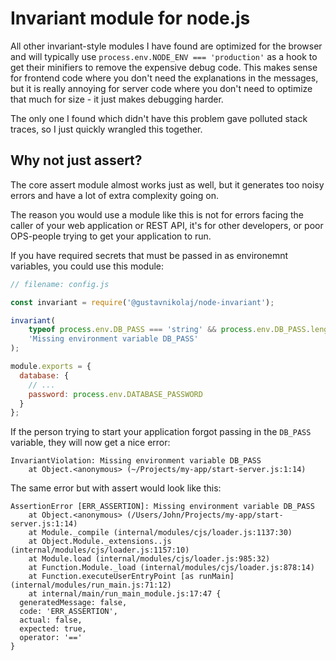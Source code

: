 # Invariant module for node.js

All other invariant-style modules I have found are optimized for the browser and
will typically use `process.env.NODE_ENV === 'production'` as a hook to get
their minifiers to remove the expensive debug code. This makes sense for
frontend code where you don't need the explanations in the messages, but it is
really annoying for server code where you don't need to optimize that much for
size - it just makes debugging harder.

The only one I found which didn't have this problem gave polluted stack traces,
so I just quickly wrangled this together.

## Why not just assert?

The core assert module almost works just as well, but it generates too noisy
errors and have a lot of extra complexity going on.

The reason you would use a module like this is not for errors facing the caller
of your web application or REST API, it's for other developers, or poor
OPS-people trying to get your application to run.

If you have required secrets that must be passed in as environemnt variables,
you could use this module:

```js
// filename: config.js

const invariant = require('@gustavnikolaj/node-invariant');

invariant(
    typeof process.env.DB_PASS === 'string' && process.env.DB_PASS.length,
    'Missing environment variable DB_PASS'
);

module.exports = {
  database: {
    // ...
    password: process.env.DATABASE_PASSWORD
  }
};
```

If the person trying to start your application forgot passing in the `DB_PASS`
variable, they will now get a nice error:

```
InvariantViolation: Missing environment variable DB_PASS
    at Object.<anonymous> (~/Projects/my-app/start-server.js:1:14)
```

The same error but with assert would look like this:

```
AssertionError [ERR_ASSERTION]: Missing environment variable DB_PASS
    at Object.<anonymous> (/Users/John/Projects/my-app/start-server.js:1:14)
    at Module._compile (internal/modules/cjs/loader.js:1137:30)
    at Object.Module._extensions..js (internal/modules/cjs/loader.js:1157:10)
    at Module.load (internal/modules/cjs/loader.js:985:32)
    at Function.Module._load (internal/modules/cjs/loader.js:878:14)
    at Function.executeUserEntryPoint [as runMain] (internal/modules/run_main.js:71:12)
    at internal/main/run_main_module.js:17:47 {
  generatedMessage: false,
  code: 'ERR_ASSERTION',
  actual: false,
  expected: true,
  operator: '=='
}
```

